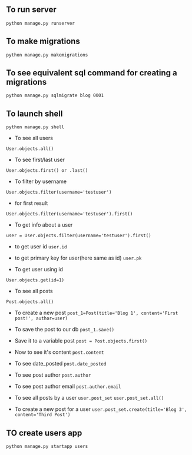 ## To run server

```python manage.py runserver```

## To make migrations

```python manage.py makemigrations```

## To see equivalent sql command for creating a migrations

```python manage.py sqlmigrate blog 0001```

## To launch shell

```python manage.py shell```

* To see all users

```User.objects.all()```

* To see first/last user

```User.objects.first() or .last()```

* To filter by username

```User.objects.filter(username='testuser')```

* for first result

```User.objects.filter(username='testuser').first()```

* To get info about a user

```user = User.objects.filter(username='testuser').first()```

- to get user id
```user.id```

- to get primary key for user(here same as id)
```user.pk```

* To get user using id

```User.objects.get(id=1)```

* To see all posts

```Post.objects.all()```

* To create a new post
```post_1=Post(title='Blog 1', content='First post!', author=user)```

* To save the post to our db
```post_1.save()```

* Save it to a variable post
```post = Post.objects.first()```

* Now to see it's content
```post.content```

* To see date_posted
```post.date_posted```

* To see post author
```post.author```

* To see post author email
```post.author.email```

* To see all posts by a user
```user.post_set```
```user.post_set.all()```

* To create a new post for a user
```user.post_set.create(title='Blog 3', content='Third Post')```

## TO create users app
```python manage.py startapp users```